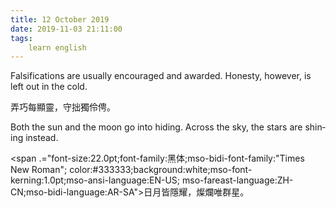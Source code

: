 ```yaml
---
title: 12 October 2019
date: 2019-11-03 21:11:00
tags:
    learn english
---
```

<p><span lang="EN-US">Falsifications are usually encouraged and awarded.
Honesty, however, is left out in the cold. </span></p>

<p><span .="font-family:&#x5B8B;&#x4F53;;mso-ascii-font-family:&quot;Times New Roman&quot;;
mso-hansi-font-family:&quot;Times New Roman&quot;">&#x5F04;&#x5DE7;&#x6BCF;&#x986F;&#x9748;&#xFF0C;&#x5B88;&#x62D9;&#x7368;&#x4F36;&#x4FDC;&#x3002;</span></p><span .="font-family:&#x5B8B;&#x4F53;;mso-ascii-font-family:&quot;Times New Roman&quot;;
mso-hansi-font-family:&quot;Times New Roman&quot;"><p>

</p><p><span lang="EN-US" .="font-size:22.0pt;font-family:&#x9ED1;&#x4F53;;
color:#333333;background:white">Both the sun and the moon go into hiding. Across
the sky, the stars are shining instead. <span .="mso-spacerun:yes">&#xA0;</span></span></p><p>

<span .="font-size:22.0pt;font-family:&#x9ED1;&#x4F53;;mso-bidi-font-family:&quot;Times New Roman&quot;;
color:#333333;background:white;mso-font-kerning:1.0pt;mso-ansi-language:EN-US;
mso-fareast-language:ZH-CN;mso-bidi-language:AR-SA">&#x65E5;&#x6708;&#x7686;&#x96B1;&#x8000;&#xFF0C;&#x71E6;&#x721B;&#x552F;&#x7FA4;&#x661F;&#x3002;</span><b></b><i></i><u></u><br></p></span>
